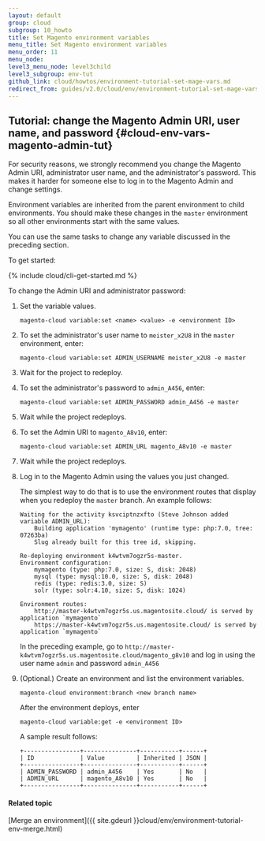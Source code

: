 ```yaml
---
layout: default
group: cloud
subgroup: 10_howto
title: Set Magento environment variables
menu_title: Set Magento environment variables
menu_order: 11
menu_node: 
level3_menu_node: level3child
level3_subgroup: env-tut
github_link: cloud/howtos/environment-tutorial-set-mage-vars.md
redirect_from: guides/v2.0/cloud/env/environment-tutorial-set-mage-vars.html
---
```


## Tutorial: change the Magento Admin URI, user name, and password {#cloud-env-vars-magento-admin-tut}
For security reasons, we strongly recommend you change the Magento Admin URI, administrator user name, and the administrator's password. This makes it harder for someone else to log in to the Magento Admin and change settings.

Environment variables are inherited from the parent environment to child environments. You should make these changes in the `master` environment so all other environments start with the same values.

You can use the same tasks to change any variable discussed in the preceding section.

To get started:

{% include cloud/cli-get-started.md %}

To change the Admin URI and administrator password:

1.  Set the variable values.

        magento-cloud variable:set <name> <value> -e <environment ID>
2.  To set the administrator's user name to `meister_x2U8` in the `master` environment, enter:

        magento-cloud variable:set ADMIN_USERNAME meister_x2U8 -e master
3.  Wait for the project to redeploy.
2.  To set the administrator's password to `admin_A456`, enter:

        magento-cloud variable:set ADMIN_PASSWORD admin_A456 -e master
6.  Wait while the project redeploys.
7.  To set the Admin URI to `magento_A8v10`, enter:

        magento-cloud variable:set ADMIN_URL magento_A8v10 -e master
6.  Wait while the project redeploys.
7.  Log in to the Magento Admin using the values you just changed.

    The simplest way to do that is to use the environment routes that display when you redeploy the `master` branch. An example follows:

        Waiting for the activity ksvciptnzxfto (Steve Johnson added variable ADMIN_URL):
            Building application 'mymagento' (runtime type: php:7.0, tree: 07263ba)
            Slug already built for this tree id, skipping.

        Re-deploying environment k4wtvm7ogzr5s-master.
        Environment configuration:
            mymagento (type: php:7.0, size: S, disk: 2048)
            mysql (type: mysql:10.0, size: S, disk: 2048)
            redis (type: redis:3.0, size: S)
            solr (type: solr:4.10, size: S, disk: 1024)

        Environment routes:
            http://master-k4wtvm7ogzr5s.us.magentosite.cloud/ is served by application `mymagento`
            https://master-k4wtvm7ogzr5s.us.magentosite.cloud/ is served by application `mymagento`

    In the preceding example, go to `http://master-k4wtvm7ogzr5s.us.magentosite.cloud/magento_g8v10` and log in using the user name `admin` and password `admin_A456`
8.  (Optional.) Create an environment and list the environment variables.

        magento-cloud environment:branch <new branch name>

    After the environment deploys, enter

    	magento-cloud variable:get -e <environment ID>

    A sample result follows:

    	+----------------+---------------+-----------+------+
		| ID             | Value         | Inherited | JSON |
		+----------------+---------------+-----------+------+
		| ADMIN_PASSWORD | admin_A456    | Yes       | No   |
		| ADMIN_URL      | magento_A8v10 | Yes       | No   |
		+----------------+---------------+-----------+------+

#### Related topic
[Merge an environment]({{ site.gdeurl }}cloud/env/environment-tutorial-env-merge.html)